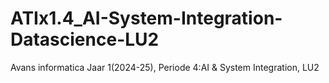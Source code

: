 # ATIx1.4_AI-System-Integration-Datascience-LU2
Avans informatica Jaar 1(2024-25), Periode 4:AI &amp; System Integration, LU2
